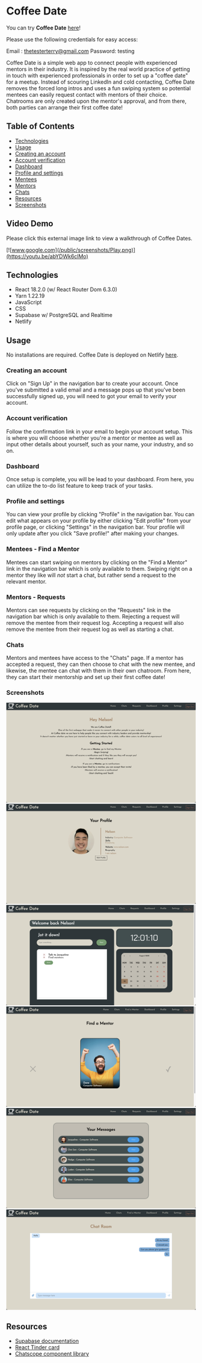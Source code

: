 # Coffee Date
You can try **Coffee Date** [here](https://main--stunning-entremet-0abbec.netlify.app)!

Please use the following credentials for easy access:

Email : thetesterterry@gmail.com
Password: testing

Coffee Date is a simple web app to connect people with experienced mentors in their industry. It is inspired by the real world practice of getting in touch with experienced professionals in order to set up a "coffee date" for a meetup. Instead of scouring LinkedIn and cold contacting, Coffee Date removes the forced long intros and uses a fun swiping system so potential mentees can easily request contact with mentors of their choice. Chatrooms are only created upon the mentor's approval, and from there, both parties can arrange their first coffee date!

## Table of Contents
* [Technologies](#technologies)
* [Usage](#usage)
* [Creating an account](#creating-an-account)
* [Account verification](#account-verification)
* [Dashboard](#dashboard)
* [Profile and settings](#profile-and-settings)
* [Mentees](#mentees)
* [Mentors](#mentors)
* [Chats](#chats)
* [Resources](#resources)
* [Screenshots](#screenshots)

## Video Demo
Please click this external image link to view a walkthrough of Coffee Dates.

[![www.google.com](/public/screenshots/Play.png)](https://youtu.be/abYDWk6clMo)



## Technologies
* React 18.2.0 (w/ React Router Dom 6.3.0)
* Yarn 1.22.19
* JavaScript
* CSS
* Supabase w/ PostgreSQL and Realtime
* Netlify

## Usage
No installations are required. Coffee Date is deployed on Netlify [here](https://main--stunning-entremet-0abbec.netlify.app).

### Creating an account
Click on "Sign Up" in the navigation bar to create your account. Once you've submitted a valid email and a message pops up that you've been successfully signed up, you will need to got your email to verify your account.

### Account verification
Follow the confirmation link in your email to begin your account setup. This is where you will choose whether you're a mentor or mentee as well as input other details about yourself, such as your name, your industry, and so on.

### Dashboard
Once setup is complete, you will be lead to your dashboard. From here, you can utilize the to-do list feature to keep track of your tasks.

### Profile and settings
You can view your profile by clicking "Profile" in the navigation bar. You can edit what appears on your profile by either clicking "Edit profile" from your profile page, or clicking "Settings" in the navigation bar. Your profile will only update after you click "Save profile!" after making your changes.

### Mentees - Find a Mentor
Mentees can start swiping on mentors by clicking on the "Find a Mentor" link in the navigation bar which is only available to them. Swiping right on a mentor they like will *not* start a chat, but rather send a request to the relevant mentor.

### Mentors - Requests
Mentors can see requests by clicking on the "Requests" link in the navigation bar which is only available to them. Rejecting a request will remove the mentee from their request log. Accepting a request will also remove the mentee from their request log as well as starting a chat.

### Chats
Mentors and mentees have access to the "Chats" page. If a mentor has accepted a request, they can then choose to chat with the new mentee, and likewise, the mentee can chat with them in their own chatroom. From here, they can start their mentorship and set up their first coffee date!

### Screenshots
![Homepage](/public/screenshots/LoggedIn.png)
![Profile](/public/screenshots/Profile.png)
![DashBoard](/public/screenshots/Dashboard.png)
![Matches](/public/screenshots/Match.png)
![Chats](/public/screenshots/Chats.png)
![PrivateMessage](/public/screenshots/Chat.png)

## Resources
* [Supabase documentation](https://supabase.com/docs)
* [React Tinder card](https://www.npmjs.com/package/react-tinder-card)
* [Chatscope component library](https://www.npmjs.com/package/@chatscope/chat-ui-kit-react)